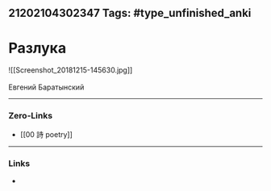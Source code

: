 21202104302347
Tags: #type_unfinished_anki
---
# Разлука

![[Screenshot_20181215-145630.jpg]]<br><br>Евгений Баратынский

---
### Zero-Links
- [[00 詩 poetry]]
---
### Links
-